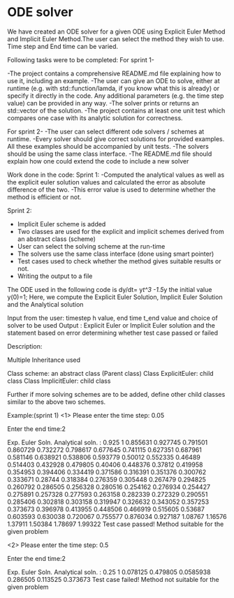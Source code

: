 # ODE solver
We have created an ODE solver for a given ODE using Explicit Euler Method and Implicit Euler Method.The user can select the method they wish to use. Time step and End time can be varied. 

Following tasks were to be completed:
For sprint 1-

-The project contains a comprehensive README.md file explaining how to use it, including an example.
-The user can give an ODE to solve, either at runtime (e.g. with std::function/lamda, if you know what this is already) or specify it directly in the code. Any additional parameters (e.g. the time step value) can be provided in any way.
-The solver prints or returns an std::vector of the solution.
-The project contains at least one unit test which compares one case with its analytic solution for correctness.

For sprint 2-
-The user can select different ode solvers / schemes at runtime.
-Every solver should give correct solutions for provided examples. All these examples should be accompanied by unit tests.
-The solvers should be using the same class interface.
-The README.md file should explain how one could extend the code to include a new solver

Work done in the code:
Sprint 1: 
-Computed the analytical values as well as the explicit euler solution values and calculated the error as absolute difference of the two. 
-This error value is used to determine whether the method is efficient or not.

Sprint 2:

- Implicit Euler scheme is added
- Two classes are used for the explicit and implicit schemes derived from an abstract class (scheme)
- User can select the solving scheme at the run-time
- The solvers use the same class interface (done using smart pointer)
- Test cases used to check whether the method gives suitable results or not.
- Writing the output to a file

The ODE used in the following code is dy/dt= y*t^3 -1.5*y
the initial value y(0)=1;
Here, we compute the Explicit Euler Solution, Implicit Euler Solution and the Analytical solution

Input from the user: timestep h value, end time t_end value and choice of solver to be used
Output : Explicit Euler or Implicit Euler solution and the statement based on error determining whether test case passed or failed

Description:

Multiple Inheritance used

Class scheme: an abstract class (Parent class)
Class ExplicitEuler: child class 
Class ImplicitEuler: child class

Further if more solving schemes are to be added, define other child classes similar to the above two schemes.





Example:(sprint 1)
<1>
 Please enter the time step: 0.05

 Enter the end time:2

 Exp. Euler Soln.        Analytical soln. :
0.925           1
0.855631        0.927745
0.791501        0.860729
0.732272        0.798617
0.677645        0.741115
0.627351        0.687961
0.581146        0.638921
0.538806        0.593779
0.50012         0.552335
0.46489         0.514403
0.432928        0.479805
0.40406         0.448376
0.37812         0.419958
0.354953        0.394406
0.334419        0.371586
0.316391        0.351376
0.300762        0.333671
0.28744         0.318384
0.276359        0.305448
0.267479        0.294825
0.260792        0.286505
0.256328        0.280516
0.254162        0.276934
0.254427        0.275891
0.257328        0.277593
0.263158        0.282339
0.272329        0.290551
0.285406        0.302818
0.303158        0.319947
0.326632        0.343052
0.357253        0.373673
0.396978        0.413955
0.448506        0.466919
0.515605        0.53687
0.603593        0.630038
0.720067        0.755577
0.876034        0.927187
1.08767         1.16576
1.37911         1.50384
1.78697         1.99322
 Test case passed! Method suitable for the given problem


<2>
 Please enter the time step: 0.5

 Enter the end time:2

 Exp. Euler Soln.        Analytical soln. :
0.25    1
0.078125        0.479805
0.0585938       0.286505
0.113525        0.373673
 Test case failed! Method not suitable for the given problem

